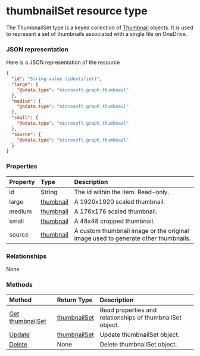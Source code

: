 # thumbnailSet resource type

The ThumbnailSet type is a keyed collection of [Thumbnail](thumbnail.md) objects. It is used to represent a set of thumbnails associated with a single file on OneDrive.  

### JSON representation

Here is a JSON representation of the resource

<!-- {
  "blockType": "resource",
  "optionalProperties": [

  ],
  "@odata.type": "microsoft.graph.thumbnailset"
}-->

```json
{
  "id": "String-value (identifier)",
  "large": {
    "@odata.type": "microsoft.graph.thumbnail"
  },
  "medium": {
    "@odata.type": "microsoft.graph.thumbnail"
  },
  "small": {
    "@odata.type": "microsoft.graph.thumbnail"
  },
  "source": {
    "@odata.type": "microsoft.graph.thumbnail"
  }
}

```
### Properties
| Property	   | Type	|Description|
|:---------------|:--------|:----------|
|id|String|The id within the item. Read-only.|
|large|[thumbnail](thumbnail.md)|A 1920x1920 scaled thumbnail.|
|medium|[thumbnail](thumbnail.md)|A 176x176 scaled thumbnail.|
|small|[thumbnail](thumbnail.md)|A 48x48 cropped thumbnail.|
|source|[thumbnail](thumbnail.md)|A custom thumbnail image or the original image used to generate other thumbnails.|

### Relationships
None


### Methods

| Method		   | Return Type	|Description|
|:---------------|:--------|:----------|
|[Get thumbnailSet](../api/thumbnailset_get.md) | [thumbnailSet](thumbnailset.md) |Read properties and relationships of thumbnailSet object.|
|[Update](../api/thumbnailset_update.md) | [thumbnailSet](thumbnailset.md)	|Update thumbnailSet object. |
|[Delete](../api/thumbnailset_delete.md) | None |Delete thumbnailSet object. |

<!-- uuid: 8fcb5dbc-d5aa-4681-8e31-b001d5168d79
2015-10-25 14:57:30 UTC -->
<!-- {
  "type": "#page.annotation",
  "description": "thumbnailSet resource",
  "keywords": "",
  "section": "documentation",
  "tocPath": ""
}-->